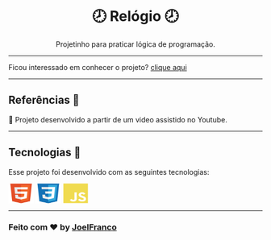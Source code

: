 <h1 align="center">
   🕗 Relógio 🕗
</h1>

<p align="center">Projetinho para praticar lógica de programação.</p>

<hr>

Ficou interessado em conhecer o projeto? [clique aqui](https://devjoelfranco.github.io/Relogio/)

<hr>

## Referências 📌

🔹 Projeto desenvolvido a partir de um video assistido no Youtube.


<hr>

## Tecnologias 🚀

Esse projeto foi desenvolvido com as seguintes tecnologias:

<div style="display: inline_block">
	<img align="center" alt="Vivi-HTML" height="40" width="50" src="https://raw.githubusercontent.com/devicons/devicon/master/icons/html5/html5-original.svg">
	<img align="center" alt="Vivi-CSS" height="40" width="50" src="https://raw.githubusercontent.com/devicons/devicon/master/icons/css3/css3-original.svg">
    <img align="center" alt="Vivi-Js" height="40" width="50" src="https://raw.githubusercontent.com/devicons/devicon/master/icons/javascript/javascript-plain.svg">
    
</div>

<hr>

### Feito com ♥ by [JoelFranco](https://github.com/devjoelfranco)
